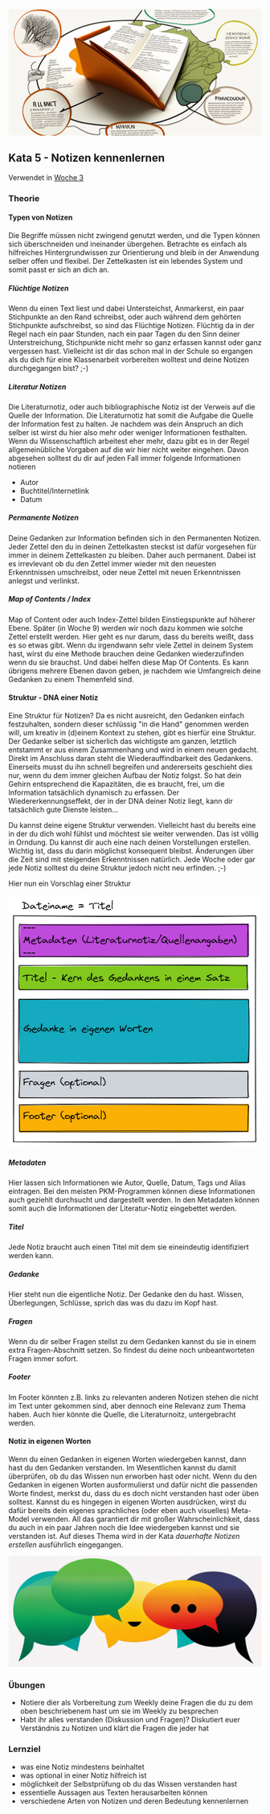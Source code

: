 ![Notizen kennenlernen](images/woche3.png)

## Kata 5 - Notizen kennenlernen

Verwendet in [Woche 3](2-1-Woche-3.md)

### Theorie

#### Typen von Notizen
Die Begriffe müssen nicht zwingend genutzt werden, und die Typen können sich überschneiden und ineinander übergehen. Betrachte es einfach als hilfreiches Hintergrundwissen zur Orientierung und bleib in der Anwendung selber offen und flexibel. Der Zettelkasten ist ein lebendes System und somit passt er sich an dich an.

##### Flüchtige Notizen
Wenn du einen Text liest und dabei Untersteichst, Anmarkerst, ein paar Stichpunkte an den Rand schreibst, oder auch während dem gehörten Stichpunkte aufschreibst, so sind das Flüchtige Notizen. Flüchtig da in der Regel nach ein paar Stunden, nach ein paar Tagen du den Sinn deiner Unterstreichung, Stichpunkte nicht mehr so ganz erfassen kannst oder ganz vergessen hast. Vielleicht ist dir das schon mal in der Schule so ergangen als du dich für eine Klassenarbeit vorbereiten wolltest und deine Notizen durchgegangen bist? ;-)

##### Literatur Notizen
Die Literaturnotiz, oder auch bibliographische Notiz ist der Verweis auf die Quelle der Information. Die Literaturnotiz hat somit die Aufgabe die Quelle der Information fest zu halten. Je nachdem was dein Anspruch an dich selber ist wirst du hier also mehr oder weniger Informationen festhalten. Wenn du Wissenschaftlich arbeitest eher mehr, dazu gibt es in der Regel allgemeinübliche Vorgaben auf die wir hier nicht weiter eingehen. Davon abgesehen solltest du dir auf jeden Fall immer folgende Informationen notieren
- Autor
- Buchtitel/Internetlink
- Datum

##### Permanente Notizen
Deine Gedanken zur Information befinden sich in den Permanenten Notizen. Jeder Zettel den du in deinen Zettelkasten steckst ist dafür vorgesehen für immer in deinem Zettelkasten zu bleiben. Daher auch permanent. Dabei ist es irrevlevant ob du den Zettel immer wieder mit den neuesten Erkenntnissen umschreibst, oder neue Zettel mit neuen Erkenntnissen anlegst und verlinkst.

##### Map of Contents / Index
Map of Content oder auch Index-Zettel bilden Einstiegspunkte auf höherer Ebene. Später (in Woche 9) werden wir noch dazu kommen wie solche Zettel erstellt werden. Hier geht es nur darum, dass du bereits weißt, dass es so etwas gibt. Wenn du irgendwann sehr viele Zettel in deinem System hast, wirst du eine Methode brauchen deine Gedanken wiederzufinden wenn du sie brauchst. Und dabei helfen diese Map Of Contents. Es kann übrigens mehrere Ebenen davon geben, je nachdem wie Umfangreich deine Gedanken zu einem Themenfeld sind.



#### Struktur - DNA einer Notiz
Eine Struktur für Notizen? Da es nicht ausreicht, den Gedanken einfach festzuhalten, sondern dieser schlüssig "in die Hand" genommen werden will, um kreativ in (d)einem Kontext zu stehen, gibt es hierfür eine Struktur. Der Gedanke selber ist sicherlich das wichtigste am ganzen, letztlich entstammt er aus einem Zusammenhang und wird in einem neuen gedacht. Direkt im Anschluss daran steht die Wiederauffindbarkeit des Gedankens. Einerseits musst du ihn schnell begreifen und andererseits geschieht dies nur, wenn du dem immer gleichen Aufbau der Notiz folgst. So hat dein Gehirn entsprechend die Kapazitäten, die es braucht, frei, um die Information tatsächlich dynamisch zu erfassen. Der Wiedererkennungseffekt, der in der DNA deiner Notiz liegt, kann dir tatsächlich gute Dienste leisten...

Du kannst deine eigene Struktur verwenden. Vielleicht hast du bereits eine in der du dich wohl fühlst und möchtest sie weiter verwenden. Das ist völlig in Orndung. Du kannst dir auch eine nach deinen Vorstellungen erstellen. Wichtig ist, dass du darin möglichst konsequent bleibst. Änderungen über die Zeit sind mit steigenden Erkenntnissen natürlich. Jede Woche oder gar jede Notiz solltest du deine Struktur jedoch nicht neu erfinden. ;-)

Hier nun ein Vorschlag einer Struktur

![DNA einer Notiz](images/node-dna.png)

##### Metadaten
Hier lassen sich Informationen wie Autor, Quelle, Datum, Tags und Alias eintragen. Bei den meisten PKM-Programmen können diese Informationen auch geziehlt durchsucht und dargestellt werden. In den Metadaten können somit auch die Informationen der Literatur-Notiz eingebettet werden.

##### Titel
Jede Notiz braucht auch einen Titel mit dem sie eineindeutig identifiziert werden kann.

##### Gedanke
Hier steht nun die eigentliche Notiz. Der Gedanke den du hast. Wissen, Überlegungen, Schlüsse, sprich das was du dazu im Kopf hast.

##### Fragen
Wenn du dir selber Fragen stellst zu dem Gedanken kannst du sie in einem extra Fragen-Abschnitt setzen. So findest du deine noch unbeantworteten Fragen immer sofort.


##### Footer
Im Footer könnten z.B. links zu relevanten anderen Notizen stehen die nicht im Text unter gekommen sind, aber dennoch eine Relevanz zum Thema haben. Auch hier könnte die Quelle, die Literaturnoitz, untergebracht werden.


#### Notiz in eigenen Worten
Wenn du einen Gedanken in eigenen Worten wiedergeben kannst, dann hast du den Gedanken verstanden. Im Wesentlichen kannst du damit überprüfen, ob du das Wissen nun erworben hast oder nicht. Wenn du den Gedanken in eigenen Worten ausformulierst und dafür nicht die passenden Worte findest, merkst du, dass du es doch nicht verstanden hast oder üben solltest. Kannst du es hingegen in eigenen Worten ausdrücken, wirst du dafür bereits dein eigenes sprachliches (oder eben auch visuelles) Meta-Model verwenden. All das garantiert dir mit großer Wahrscheinlichkeit, dass du auch in ein paar Jahren noch die Idee wiedergeben kannst und sie verstanden ist. Auf dieses Thema wird in der Kata _dauerhafte Notizen erstellen_ ausführlich eingegangen.


![Sprechblasen](images/Sprechblasen.png)


### Übungen
- Notiere dier als Vorbereitung zum Weekly deine Fragen die du zu dem oben beschriebenem hast um sie im Weekly zu besprechen
- Habt ihr alles verstanden (Diskussion und Fragen)? Diskutiert euer Verständnis zu Notizen und klärt die Fragen die jeder hat



### Lernziel
- was eine Notiz mindestens beinhaltet
- was optional in einer Notiz hilfreich ist
- möglichkeit der Selbstprüfung ob du das Wissen verstanden hast
- essentielle Aussagen aus Texten herausarbeiten können
- verschiedene Arten von Notizen und deren Bedeutung kennenlernen
<script src="https://giscus.app/client.js"
        data-repo="cogneon/lernos-zettelkasten"
        data-repo-id="R_kgDOI5YY1w"
        data-category="Announcements"
        data-category-id="DIC_kwDOI5YY184CUTx3"
        data-mapping="pathname"
        data-strict="0"
        data-reactions-enabled="1"
        data-emit-metadata="0"
        data-input-position="bottom"
        data-theme="light"
        data-lang="de"
        crossorigin="anonymous"
        async>
</script>
